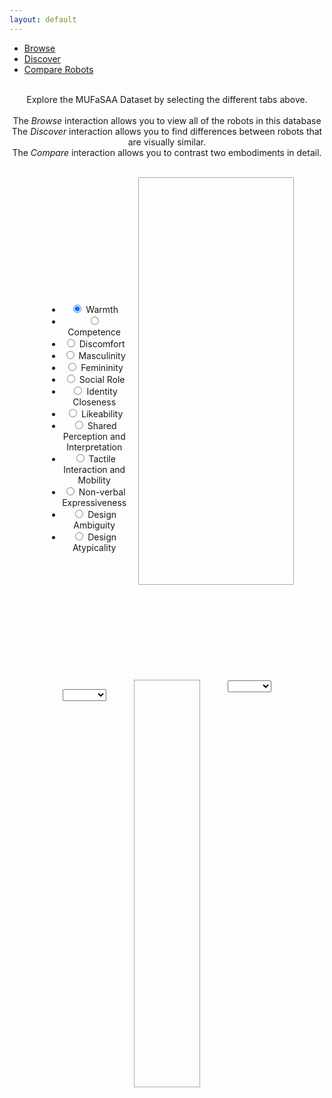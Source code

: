 ```yaml
---
layout: default
---
```


<link rel="stylesheet" href="{{ site.baseurl }}/assets/css/bootstrap_styles.css">
<script src="{{ site.baseurl }}/assets/js/libs/jquery.js"></script>
<script src="{{ site.baseurl }}/assets/js/libs/bootstrap.js"></script>
<script src="{{ site.baseurl }}/assets/js/libs/d3v6.min.js"></script>

<div class="container" style="height:100%; width:100%">

  <ul class="nav nav-tabs nav-justified">
    <li><a data-toggle="tab" href="#browse">Browse</a></li>
    <li><a data-toggle="tab" href="#discover">Discover</a></li>
    <li><a data-toggle="tab" href="#compare">Compare Robots</a></li>
    <!-- <li><a data-toggle="tab" href="#compare">Compare Features</a></li> -->
  </ul>

  <div class="tab-content" style="height:100%; width:100%">
    
  <!-- INITIAL SPLASH SCREEN CONTENT -->
  <div id="initial" class="tab-pane fade in active" style="text-align:center;">
  <br>
    Explore the MUFaSAA Dataset by selecting the different tabs above. <br><br>
    The <i>Browse</i> interaction allows you to view all of the robots in this 
    database<br>
    The <i>Discover</i> interaction allows you to find differences between robots that
    are visually similar.<br>
    The <i>Compare</i> interaction allows you to contrast two embodiments in detail.
  </div>

  <!-- BROWSE TAB CONTENT -->
  <div id="browse" class="tab-pane fade" style="padding-left:10%;padding-right:10%">
    <ul id="robot-list" style="display:flex;width:100%;flex-wrap:wrap;padding-left:50px;padding-right:50px;text-align:center;list-style:none;"></ul>
    <script src="{{ site.baseurl }}/assets/js/viz/browse.js"></script>
  </div>

  <!-- DISCOVER TAB CONTENT -->
  <div id="discover" class="tab-pane fade" style="padding-left:10%;padding-right:10%;">
  <div style="display:flex;flex-direction:column;flex-grow:1;text-align:center;">
    <div style="display:grid;grid-template-columns: 1fr 9fr; grid-gap:10px; align-content: space-evenly; padding-top:1%;">
      <div>
        <div style="display:flex;flex-direction:column;justify-content:space-around;height:100%;flex-wrap:wrap;padding-left:10px;padding-right:10px;text-align:center;list-style:none;">
        <ul class="gui-options">
          <li>
              <input type="radio" id="WARMTH" name="construct" checked="checked"/>
              <label for="WARMTH">Warmth</label>
          </li>
          <li>
              <input type="radio" id="COMPETENCE" name="construct" />
              <label for="COMPETENCE">Competence</label>
          </li>
          <li>
              <input type="radio" id="DISCOMFORT" name="construct" />
              <label for="DISCOMFORT">Discomfort</label>
          </li>
          <li>
              <input type="radio" id="MASCULINE" name="construct" />
              <label for="MASCULINE">Masculinity</label>
          </li>
          <li>
              <input type="radio" id="FEMININE" name="construct" />
              <label for="FEMININE">Femininity</label>
          </li>
          <li>
              <input type="radio" id="ROLE" name="construct" />
              <label for="ROLE">Social Role</label>
          </li>
          <li>
              <input type="radio" id="IDENTIFY" name="construct" />
              <label for="IDENTIFY">Identity Closeness</label>
          </li>
          <li>
              <input type="radio" id="LIKEABILITY" name="construct" />
              <label for="LIKEABILITY">Likeability</label>
          </li>
          <li>
              <input type="radio" id="PERCEPTION" name="construct" />
              <label for="PERCEPTION">Shared Perception and Interpretation</label>
          </li>
          <li>
              <input type="radio" id="TACTILE_MOBILITY" name="construct" />
              <label for="TACTILE_MOBILITY">Tactile Interaction and Mobility</label>
          </li>
          <li>
              <input type="radio" id="NONVERBAL" name="construct" />
              <label for="NONVERBAL">Non-verbal Expressiveness</label>
          </li>
          <li>
              <input type="radio" id="AMBIGUITY" name="construct" />
              <label for="AMBIGUITY">Design Ambiguity</label>
          </li>
          <li>
              <input type="radio" id="ATYPICALITY" name="construct" />
              <label for="ATYPICALITY">Design Atypicality</label>
          </li>
          </ul>
        </div>
      </div>
      <div id='discover-viz-container'>
        <svg id="discover-viz" style="width:100%;min-height:650px;outline:1px solid #aaaaaa;display:block;margin:auto;"></svg>
        <svg id="discover-viz-legend" style="width:100%;height:6%;display:block;margin:auto;"></svg>
      </div>
    </div>
    <script src="{{ site.baseurl }}/assets/js/tsne.js"></script>
    <script src="{{ site.baseurl }}/assets/js/viz/discover.js"></script>
    </div>
  </div>

  <!-- COMPARE TAB CONTENT -->
  <div id="compare" class="tab-pane fade" style="padding-left:10%;padding-right:10%">
    <div style="display:grid;grid-template-columns: 4fr 3fr 4fr; grid-gap:10px; align-content: space-evenly; padding-top:1%;">
  
  <div style="text-align:center;">
  
  <select name="left-robot" id="left-robot" style="width:50%;"></select>

  <div style="display:flex;flex-direction:column;justify-content:space-around;height:100%;flex-wrap:wrap;padding-left:10px;padding-right:10px;text-align:center;list-style:none;">
  <img id="left-robot-image" style="object-fit:contain;">
  <img id="left-robot-wordcloud" style="object-fit:contain;">
  <ul id="left-robot-metaphors" style="padding-left:0;"></ul>
  </div>

  </div>

  <div style="text-align:center;">
  <svg id="compare-viz" style="width:100%;min-height:650px;outline:1px solid #aaaaaa;display:block;margin:auto;"></svg>
  </div>

  <div style="text-align:center;">
  <select name="right-robot" id="right-robot" style="width:50%;"></select>

  <div style="display:flex;flex-direction:column;justify-content:space-around;height:100%;flex-wrap:wrap;padding-left:10px;padding-right:10px;text-align:center;list-style:none;">
  <img id="right-robot-image" style="object-fit:contain;">
  
  <img id="right-robot-wordcloud" style="object-fit:contain;">
  <ul id="right-robot-metaphors" style="padding-left:0; "></ul>
  </div>
  
  </div>

  </div>
  <script src="{{ site.baseurl }}/assets/js/viz/compare.js"></script>

  </div>
</div>
